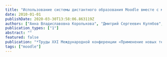 ```yaml
---
title: "Использование системы дистантного образования Moodle вместе с модулем FREE DEAN'S OFFICE в учебном процессе кафедры университета"
date: 2010-01-01
publishDate: 2020-03-30T13:58:06.863119Z
authors: ["Анна Владиславовна Королькова", "Дмитрий Сергеевич Кулябов", "Юрий Юрьевич Сёмкин"]
publication_types: ["1"]
abstract: ""
featured: false
publication: "*Труды XXI Международной конференции «Применение новых технологий в образовании»*"
tags: ["moodle"]
---
```


